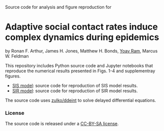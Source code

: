 Source code for analysis and figure reproduction for

# Adaptive social contact rates induce complex dynamics during epidemics
by Ronan F. Arthur, James H. Jones, Matthew H. Bonds, [Yoav Ram](http://www.yoavram.com), Marcus W. Feldman

This repository includes Python source code and Jupyter notebooks that reproduce the numerical results presented in Figs. 1-4 and supplementray figures.

- [SIS model](notebooks/model-SIS.ipynb): source code for reproduction of SIS model results.
- [SIR model](notebooks/model-SIR.ipynb): source code for reproduction of SIR model results.
 

The source code uses [zulko/ddeint](https://github.com/Zulko/ddeint) to solve delayed differential equations.

### License

The source code is released under a [CC-BY-SA license](https://creativecommons.org/licenses/by-sa/4.0/).
